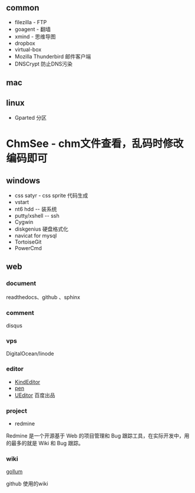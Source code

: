 ## common
* filezilla - FTP
* goagent - 翻墙
* xmind - 思维导图
* dropbox
* virtual-box
* Mozilla Thunderbird 邮件客户端
* DNSCrypt 防止DNS污染

## mac

## linux
* Gparted 分区
# ChmSee - chm文件查看，乱码时修改编码即可

## windows
* css satyr - css sprite 代码生成
* vstart
* nt6 hdd -- 装系统
* putty/xshell -- ssh
* Cygwin
* diskgenius 硬盘格式化
* navicat for mysql
* TortoiseGit
* PowerCmd

## web

### document

readthedocs、github 、sphinx

### comment

disqus

### vps

DigitalOcean/linode

### editor

* [KindEditor](http://www.kindsoft.net/)
* [pen](https://github.com/sofish/pen)
* [UEditor](http://ueditor.baidu.com/website/) 百度出品

### project

* redmine

Redmine 是一个开源基于 Web 的项目管理和 Bug 跟踪工具，在实际开发中，用的最多的就是 Wiki 和 Bug 跟踪。

### wiki

[gollum](https://github.com/gollum/gollum.git)

github 使用的wiki